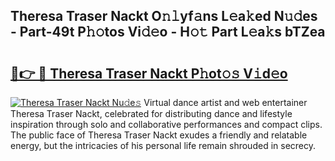 ## Theresa Traser Nackt O𝚗𝚕yf𝚊ns L𝚎a𝚔ed N𝚞𝚍es - Part-49t P𝚑𝚘tos Vi𝚍𝚎o - H𝚘𝚝 Part L𝚎a𝚔s bTZea

# <h2><a href="http://kfca5i.oniu.top/?m=Theresa+Traser+Nackt">🔗👉 🔴 Theresa Traser Nackt P𝚑ot𝚘𝚜 V𝚒d𝚎o</a></h2>

[![Theresa Traser Nackt Nu𝚍e𝚜](https://i.imgur.com/0qMVB7G.gif)](http://kfca5i.oniu.top/?m=Theresa+Traser+Nackt)
Virtual dance artist and web entertainer Theresa Traser Nackt, celebrated for distributing dance and lifestyle inspiration through solo and collaborative performances and compact clips. The public face of Theresa Traser Nackt exudes a friendly and relatable energy, but the intricacies of his personal life remain shrouded in secrecy.  
